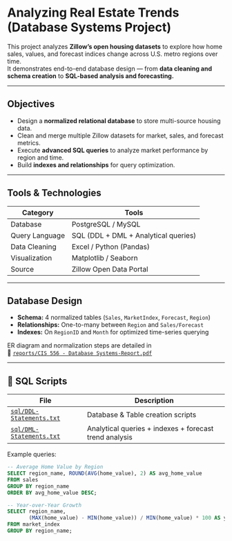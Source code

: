 # Analyzing Real Estate Trends (Database Systems Project)

This project analyzes **Zillow’s open housing datasets** to explore how home sales, values, and forecast indices change across U.S. metro regions over time.  
It demonstrates end-to-end database design — from **data cleaning and schema creation** to **SQL-based analysis and forecasting.**

---

## Objectives
- Design a **normalized relational database** to store multi-source housing data.
- Clean and merge multiple Zillow datasets for market, sales, and forecast metrics.
- Execute **advanced SQL queries** to analyze market performance by region and time.
- Build **indexes and relationships** for query optimization.

---

## Tools & Technologies
| Category | Tools |
|-----------|-------|
| Database | PostgreSQL / MySQL |
| Query Language | SQL (DDL + DML + Analytical queries) |
| Data Cleaning | Excel / Python (Pandas) |
| Visualization | Matplotlib / Seaborn |
| Source | Zillow Open Data Portal |

---

## Database Design

- **Schema:** 4 normalized tables (`Sales`, `MarketIndex`, `Forecast`, `Region`)
- **Relationships:** One-to-many between `Region` and `Sales/Forecast`
- **Indexes:** On `RegionID` and `Month` for optimized time-series querying

ER diagram and normalization steps are detailed in  
📄 [`reports/CIS 556 - Database Systems-Report.pdf`](reports/CIS%20556%20-Database%20Systems-Report.pdf)

---

## 🧩 SQL Scripts

| File | Description |
|------|--------------|
| [`sql/DDL-Statements.txt`](sql/DDL-Statements.txt) | Database & Table creation scripts |
| [`sql/DML-Statements.txt`](sql/DML-Statements.txt) | Analytical queries + indexes + forecast trend analysis |

Example queries:
```sql
-- Average Home Value by Region
SELECT region_name, ROUND(AVG(home_value), 2) AS avg_home_value
FROM sales
GROUP BY region_name
ORDER BY avg_home_value DESC;

-- Year-over-Year Growth
SELECT region_name,
       (MAX(home_value) - MIN(home_value)) / MIN(home_value) * 100 AS yoy_growth
FROM market_index
GROUP BY region_name;